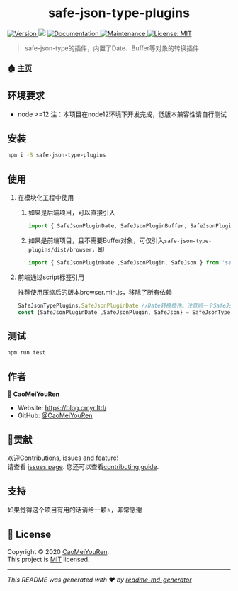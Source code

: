 <h1 align="center">safe-json-type-plugins </h1>
<p>
  <a href="https://www.npmjs.com/package/safe-json-type-plugins" target="_blank">
    <img alt="Version" src="https://img.shields.io/npm/v/safe-json-type-plugins.svg">
  </a>
  <img src="https://img.shields.io/badge/node-%3E%3D12-blue.svg" />
  <a href="https://github.com/CaoMeiYouRen/safe-json-type-plugins#readme" target="_blank">
    <img alt="Documentation" src="https://img.shields.io/badge/documentation-yes-brightgreen.svg" />
  </a>
  <a href="https://github.com/CaoMeiYouRen/safe-json-type-plugins/graphs/commit-activity" target="_blank">
    <img alt="Maintenance" src="https://img.shields.io/badge/Maintained%3F-yes-green.svg" />
  </a>
  <a href="https://github.com/CaoMeiYouRen/safe-json-type-plugins/blob/master/LICENSE" target="_blank">
    <img alt="License: MIT" src="https://img.shields.io/github/license/CaoMeiYouRen/safe-json-type-plugins" />
  </a>
</p>


> safe-json-type的插件，内置了Date、Buffer等对象的转换插件

### 🏠 [主页](https://github.com/CaoMeiYouRen/safe-json-type-plugins)


## 环境要求

- node >=12 注：本项目在node12环境下开发完成，低版本兼容性请自行测试

## 安装

```sh
npm i -S safe-json-type-plugins
```

## 使用

1.  在模块化工程中使用

    1.  如果是后端项目，可以直接引入

        ```js
        import { SafeJsonPluginDate, SafeJsonPluginBuffer, SafeJsonPlugin, SafeJson } from 'safe-json-type-plugins'
        ```

    2.  如果是前端项目，且不需要Buffer对象，可仅引入```safe-json-type-plugins/dist/browser```，即

        ```js
        import { SafeJsonPluginDate ,SafeJsonPlugin, SafeJson } from 'safe-json-type-plugins/dist/browser'
        ```

2.  前端通过script标签引用

    推荐使用压缩后的版本browser.min.js，移除了所有依赖

    ```js
    SafeJsonTypePlugins.SafeJsonPluginDate //Date转换插件。注意前一个SafeJsonTypePlugins是命名空间，如果觉得不方便可以解构后使用
    const {SafeJsonPluginDate ,SafeJsonPlugin, SafeJson} = SafeJsonTypePlugins
    ```

## 测试

```sh
npm run test
```

## 作者


👤 **CaoMeiYouRen**
* Website: https://blog.cmyr.ltd/
* GitHub: [@CaoMeiYouRen](https://github.com/CaoMeiYouRen)

## 🤝贡献

欢迎Contributions, issues and feature!<br />请查看 [issues page](https://github.com/CaoMeiYouRen/safe-json-type-plugins/issues). 您还可以查看[contributing guide](https://github.com/CaoMeiYouRen/safe-json-type-plugins/blob/master/CONTRIBUTING.md).

## 支持

如果觉得这个项目有用的话请给一颗⭐️，非常感谢

## 📝 License

Copyright © 2020 [CaoMeiYouRen](https://github.com/CaoMeiYouRen).<br />
This project is [MIT](https://github.com/CaoMeiYouRen/safe-json-type-plugins/blob/master/LICENSE) licensed.

***
_This README was generated with ❤️ by [readme-md-generator](https://github.com/kefranabg/readme-md-generator)_
